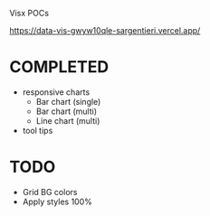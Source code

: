 Visx POCs

https://data-vis-gwyw10qle-sargentieri.vercel.app/

# COMPLETED

- responsive charts
  - Bar chart (single)
  - Bar chart (multi)
  - Line chart (multi)
- tool tips

# TODO

- Grid BG colors
- Apply styles 100%
